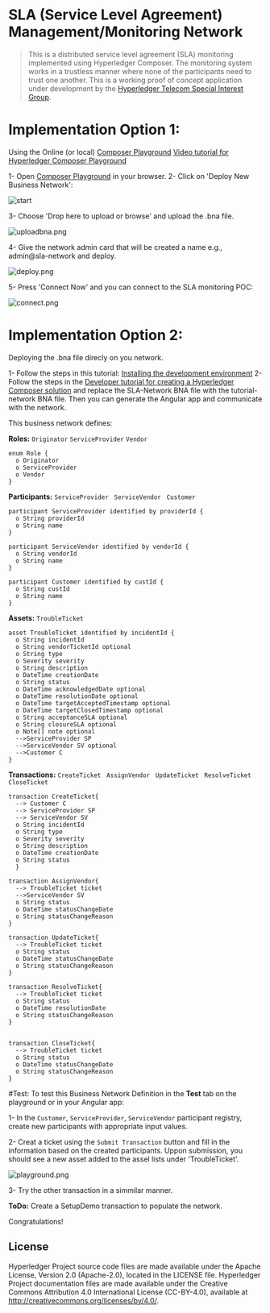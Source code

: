 # SLA (Service Level Agreement) Management/Monitoring Network

> This is a distributed service level agreement (SLA) monitoring implemented using Hyperledger Composer. The monitoring system works in a trustless manner where none of the participants need to trust one another. This is a working proof of concept application under development by the [Hyperledger Telecom Special Interest Group](https://wiki.hyperledger.org/display/TCSIG/Telecom+SIG). 

# Implementation Option 1:
Using the Online (or local) [Composer Playground](https://composer-playground.mybluemix.net)
[Video tutorial for Hyperledger Composer Playground](https://www.youtube.com/watch?v=4ch9j4lZFmw)

1- Open [Composer Playground](https://composer-playground.mybluemix.net) in your browser.
2- Click on 'Deploy New Business Network':

![start](img/start.png)

3- Choose 'Drop here to upload or browse' and upload the .bna file.

![uploadbna.png](img/uploadbna.png)

4- Give the network admin card that will be created a name e.g., admin@sla-network and deploy.

![deploy.png](img/deploy.png)

5- Press 'Connect Now' and you can connect to the SLA monitoring POC:

![connect.png](img/connect.png)

# Implementation Option 2:
Deploying the .bna file direcly on you network.

1- Follow the steps in this tutorial: [Installing the development environment](https://hyperledger.github.io/composer/v0.19/installing/development-tools)
2- Follow the steps in the [Developer tutorial for creating a Hyperledger Composer solution](https://hyperledger.github.io/composer/v0.19/tutorials/developer-tutorial.html) and replace the SLA-Network BNA file with the tutorial-network BNA file. Then you can generate the Angular app and communicate with the network.



This business network defines:

**Roles:**
`Originator` `ServiceProvider` `Vendor`

```
enum Role {
  o Originator
  o ServiceProvider
  o Vendor
}
```

**Participants:**
`ServiceProvider ` `ServiceVendor ` `Customer `


```
participant ServiceProvider identified by providerId {
  o String providerId
  o String name
}

participant ServiceVendor identified by vendorId {
  o String vendorId
  o String name
}

participant Customer identified by custId {
  o String custId
  o String name
}
```

**Assets:**
`TroubleTicket `

```
asset TroubleTicket identified by incidentId {
  o String incidentId
  o String vendorTicketId optional
  o String type
  o Severity severity
  o String description
  o DateTime creationDate
  o String status
  o DateTime acknowledgedDate optional
  o DateTime resolutionDate optional
  o DateTime targetAcceptedTimestamp optional
  o DateTime targetClosedTimestamp optional
  o String acceptanceSLA optional
  o String closureSLA optional
  o Note[] note optional
  -->ServiceProvider SP
  -->ServiceVendor SV optional
  -->Customer C
}

```

**Transactions:**
`CreateTicket ` `AssignVendor ` `UpdateTicket ` `ResolveTicket ` `CloseTicket `


```
transaction CreateTicket{
  --> Customer C
  --> ServiceProvider SP
  --> ServiceVendor SV
  o String incidentId
  o String type
  o Severity severity
  o String description
  o DateTime creationDate
  o String status
  }

transaction AssignVendor{
  --> TroubleTicket ticket
  -->ServiceVendor SV
  o String status
  o DateTime statusChangeDate
  o String statusChangeReason
}

transaction UpdateTicket{
  --> TroubleTicket ticket
  o String status
  o DateTime statusChangeDate
  o String statusChangeReason
}

transaction ResolveTicket{
  --> TroubleTicket ticket
  o String status
  o DateTime resolutionDate
  o String statusChangeReason
}


transaction CloseTicket{
  --> TroubleTicket ticket
  o String status
  o DateTime statusChangeDate
  o String statusChangeReason
}
```


#Test:
To test this Business Network Definition in the **Test** tab on the playground or in your Angular app:

1- In the `Customer`, `ServiceProvider`, `ServiceVendor` participant registry, create new participants with appropriate input values.

2- Creat a ticket using the `Submit Transaction` button and fill in the information based on the created participants. Uppon submission, you should see a new asset added to the assel lists under 'TroubleTicket'.

![playground.png](img/playground.png)

3- Try the other transaction in a simmilar manner.


**ToDo:** Create a SetupDemo transaction to populate the network.

Congratulations!

## License <a name="license"></a>
Hyperledger Project source code files are made available under the Apache License, Version 2.0 (Apache-2.0), located in the LICENSE file. Hyperledger Project documentation files are made available under the Creative Commons Attribution 4.0 International License (CC-BY-4.0), available at http://creativecommons.org/licenses/by/4.0/.





